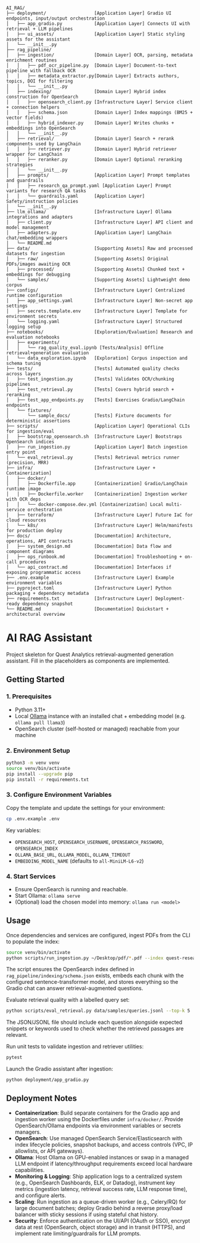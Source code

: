 ```
AI_RAG/
├── deployment/                  [Application Layer] Gradio UI endpoints, input/output orchestration
│   ├── app_gradio.py            [Application Layer] Connects UI with retrieval + LLM pipelines
│   ├── ui_assets/               [Application Layer] Static styling assets for the assistant
│   └── __init__.py
├── rag_pipeline/
│   ├── ingestion/               [Domain Layer] OCR, parsing, metadata enrichment routines
│   │   ├── pdf_ocr_pipeline.py  [Domain Layer] Document-to-text pipeline with fallback OCR
│   │   ├── metadata_extractor.py[Domain Layer] Extracts authors, topics, DOI for filtering
│   │   └── __init__.py
│   ├── indexing/                [Domain Layer] Hybrid index construction for OpenSearch
│   │   ├── opensearch_client.py [Infrastructure Layer] Service client + connection helpers
│   │   ├── schema.json          [Domain Layer] Index mappings (BM25 + vector fields)
│   │   ├── hybrid_indexer.py    [Domain Layer] Writes chunks + embeddings into OpenSearch
│   │   └── __init__.py
│   ├── retrieval/               [Domain Layer] Search + rerank components used by LangChain
│   │   ├── retriever.py         [Domain Layer] Hybrid retriever wrapper for LangChain
│   │   ├── reranker.py          [Domain Layer] Optional reranking strategies
│   │   └── __init__.py
│   ├── prompts/                 [Application Layer] Prompt templates and guardrails
│   │   ├── research_qa_prompt.yaml [Application Layer] Prompt variants for research QA tasks
│   │   └── guardrails.yaml      [Application Layer] Safety/instruction policies
│   └── __init__.py
├── llm_ollama/                  [Infrastructure Layer] Ollama integrations and adapters
│   ├── client.py                [Infrastructure Layer] API client and model management
│   ├── adapters.py              [Application Layer] LangChain chat/embedding wrappers
│   └── README.md
├── data/                        [Supporting Assets] Raw and processed datasets for ingestion
│   ├── raw/                     [Supporting Assets] Original PDFs/images awaiting OCR
│   ├── processed/               [Supporting Assets] Chunked text + embeddings for debugging
│   └── samples/                 [Supporting Assets] Lightweight demo corpus
├── configs/                     [Infrastructure Layer] Centralized runtime configuration
│   ├── app_settings.yaml        [Infrastructure Layer] Non-secret app settings
│   ├── secrets.template.env     [Infrastructure Layer] Template for environment secrets
│   └── logging.yaml             [Infrastructure Layer] Structured logging setup
├── notebooks/                   [Exploration/Evaluation] Research and evaluation notebooks
│   ├── experiments/
│   │   └── rag_quality_eval.ipynb [Tests/Analysis] Offline retrieval+generation evaluation
│   └── data_exploration.ipynb   [Exploration] Corpus inspection and schema tuning
├── tests/                       [Tests] Automated quality checks across layers
│   ├── test_ingestion.py        [Tests] Validates OCR/chunking pipelines
│   ├── test_retrieval.py        [Tests] Covers hybrid search + reranking
│   ├── test_app_endpoints.py    [Tests] Exercises Gradio/LangChain endpoints
│   └── fixtures/
│       └── sample_docs/         [Tests] Fixture documents for deterministic assertions
├── scripts/                     [Application Layer] Operational CLIs for ingestion/eval
│   ├── bootstrap_opensearch.sh  [Infrastructure Layer] Bootstraps OpenSearch indices
│   ├── run_ingestion.py         [Application Layer] Batch ingestion entry point
│   └── eval_retrieval.py        [Tests] Retrieval metrics runner (precision, MRR)
├── infra/                       [Infrastructure Layer + Containerization]
│   ├── docker/
│   │   ├── Dockerfile.app       [Containerization] Gradio/LangChain runtime image
│   │   ├── Dockerfile.worker    [Containerization] Ingestion worker with OCR deps
│   │   └── docker-compose.dev.yml [Containerization] Local multi-service orchestration
│   ├── terraform/               [Infrastructure Layer] Future IaC for cloud resources
│   └── k8s/                     [Infrastructure Layer] Helm/manifests for production deploy
├── docs/                        [Documentation] Architecture, operations, API contracts
│   ├── system_design.md         [Documentation] Data flow and component diagrams
│   ├── ops_runbook.md           [Documentation] Troubleshooting + on-call procedures
│   └── api_contract.md          [Documentation] Interfaces if exposing programmatic access
├── .env.example                 [Infrastructure Layer] Example environment variables
├── pyproject.toml               [Infrastructure Layer] Python packaging + dependency metadata
├── requirements.txt             [Infrastructure Layer] Deployment-ready dependency snapshot
└── README.md                    [Documentation] Quickstart + architectural overview
```

# AI RAG Assistant

Project skeleton for Quest Analytics retrieval-augmented generation assistant. Fill in the placeholders as components are implemented.

## Getting Started

### 1. Prerequisites
- Python 3.11+
- Local [Ollama](https://ollama.com/) instance with an installed chat + embedding model (e.g. `ollama pull llama3`)
- OpenSearch cluster (self-hosted or managed) reachable from your machine

### 2. Environment Setup
```bash
python3 -m venv venv
source venv/bin/activate
pip install --upgrade pip
pip install -r requirements.txt
```

### 3. Configure Environment Variables
Copy the template and update the settings for your environment:
```bash
cp .env.example .env
```
Key variables:
- `OPENSEARCH_HOST`, `OPENSEARCH_USERNAME`, `OPENSEARCH_PASSWORD`, `OPENSEARCH_INDEX`
- `OLLAMA_BASE_URL`, `OLLAMA_MODEL`, `OLLAMA_TIMEOUT`
- `EMBEDDING_MODEL_NAME` (defaults to `all-MiniLM-L6-v2`)

### 4. Start Services
- Ensure OpenSearch is running and reachable.
- Start Ollama: `ollama serve`
- (Optional) load the chosen model into memory: `ollama run <model>`

## Usage

Once dependencies and services are configured, ingest PDFs from the CLI to populate the index:

```bash
source venv/bin/activate
python scripts/run_ingestion.py ~/Desktop/pdf/*.pdf --index quest-research
```

The script ensures the OpenSearch index defined in `rag_pipeline/indexing/schema.json` exists, embeds each chunk with the configured sentence-transformer model, and stores everything so the Gradio chat can answer retrieval-augmented questions.

Evaluate retrieval quality with a labelled query set:

```bash
python scripts/eval_retrieval.py data/samples/queries.jsonl --top-k 5
```

The JSON/JSONL file should include each question alongside expected snippets or keywords used to check whether the retrieved passages are relevant.

Run unit tests to validate ingestion and retriever utilities:

```bash
pytest
```

Launch the Gradio assistant after ingestion:

```bash
python deployment/app_gradio.py
```

## Deployment Notes

- **Containerization**: Build separate containers for the Gradio app and ingestion worker using the Dockerfiles under `infra/docker/`. Provide OpenSearch/Ollama endpoints via environment variables or secrets managers.
- **OpenSearch**: Use managed OpenSearch Service/Elasticsearch with index lifecycle policies, snapshot backups, and access controls (VPC, IP allowlists, or API gateways).
- **Ollama**: Host Ollama on GPU-enabled instances or swap in a managed LLM endpoint if latency/throughput requirements exceed local hardware capabilities.
- **Monitoring & Logging**: Ship application logs to a centralized system (e.g., OpenSearch Dashboards, ELK, or Datadog), instrument key metrics (ingestion latency, retrieval success rate, LLM response time), and configure alerts.
- **Scaling**: Run ingestion as a queue-driven worker (e.g., Celery/RQ) for large document batches; deploy Gradio behind a reverse proxy/load balancer with sticky sessions if using stateful chat history.
- **Security**: Enforce authentication on the UI/API (OAuth or SSO), encrypt data at rest (OpenSearch, object storage) and in transit (HTTPS), and implement rate limiting/guardrails for LLM prompts.
